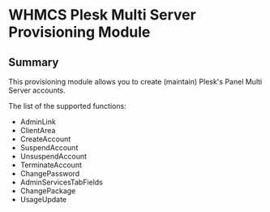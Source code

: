 # WHMCS Plesk Multi Server Provisioning Module #

## Summary ##

This provisioning module allows you to create (maintain) Plesk's Panel Multi Server accounts.

The list of the supported functions:

 * AdminLink
 * ClientArea
 * CreateAccount
 * SuspendAccount
 * UnsuspendAccount
 * TerminateAccount
 * ChangePassword
 * AdminServicesTabFields
 * ChangePackage
 * UsageUpdate
